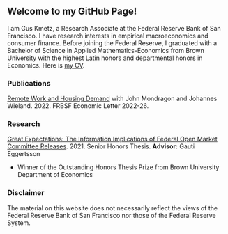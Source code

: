## Welcome to my GitHub Page!

I am Gus Kmetz, a Research Associate at the Federal Reserve Bank of San Francisco. I have research interests in empirical macroeconomics and consumer finance. Before joining the Federal Reserve, I graduated with a Bachelor of Science in Applied Mathematics-Economics from Brown University with the highest Latin honors and departmental honors in Economics. Here is [my CV](https://guskmetz.github.io/files/Gus_Kmetz_CV.pdf).

### Publications

[Remote Work and Housing Demand](https://www.frbsf.org/economic-research/publications/economic-letter/2022/september/remote-work-and-housing-demand/) with John Mondragon and Johannes Wieland. 2022. FRBSF Economic Letter 2022-26.


### Research

[Great Expectations: The Information Implications of Federal Open Market Committee Releases](https://drive.google.com/file/d/1JuuVn9zvGnBg37MfNA-QopEDf4-pR1OH/view). 2021. Senior Honors Thesis. **Advisor:** Gauti Eggertsson
- Winner of the Outstanding Honors Thesis Prize from Brown University Department of Economics



### Disclaimer

The material on this website does not necessarily reflect the views of the Federal Reserve Bank of San Francisco nor those of the Federal Reserve System.


